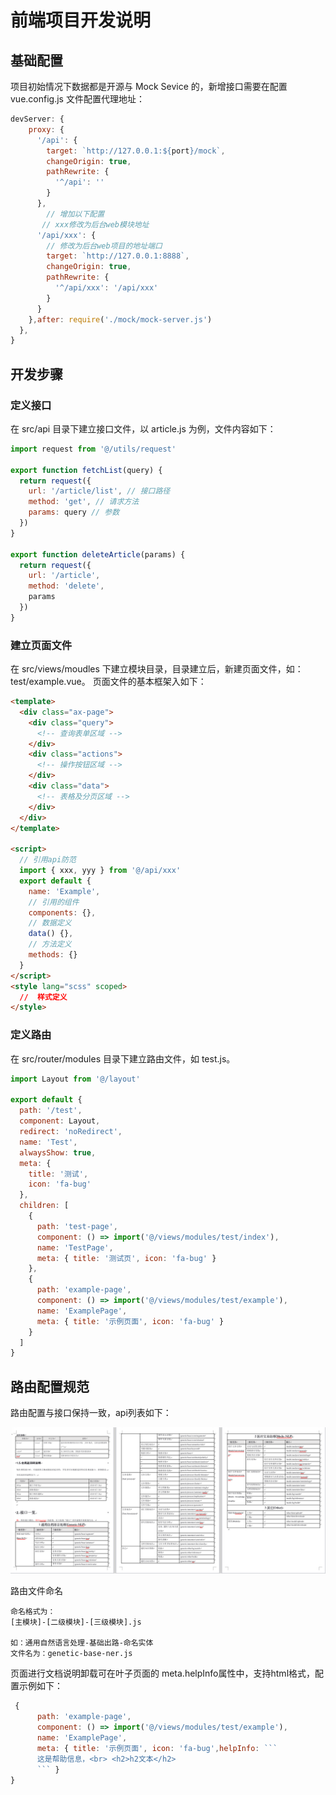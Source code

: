 # 前端项目开发说明

## 基础配置

项目初始情况下数据都是开源与 Mock Sevice 的，新增接口需要在配置 vue.config.js 文件配置代理地址：

```js
devServer: {
    proxy: {
      '/api': {
        target: `http://127.0.0.1:${port}/mock`,
        changeOrigin: true,
        pathRewrite: {
          '^/api': ''
        }
      },
        // 增加以下配置
       // xxx修改为后台web模块地址
      '/api/xxx': {
        // 修改为后台web项目的地址端口
        target: `http://127.0.0.1:8888`,
        changeOrigin: true,
        pathRewrite: {
          '^/api/xxx': '/api/xxx'
        }
      }
    },after: require('./mock/mock-server.js')
  },
}
```

## 开发步骤

### 定义接口

在 src/api 目录下建立接口文件，以 article.js 为例，文件内容如下：

```js
import request from '@/utils/request'

export function fetchList(query) {
  return request({
    url: '/article/list', // 接口路径
    method: 'get', // 请求方法
    params: query // 参数
  })
}

export function deleteArticle(params) {
  return request({
    url: '/article',
    method: 'delete',
    params
  })
}
```

### 建立页面文件

在 src/views/moudles 下建立模块目录，目录建立后，新建页面文件，如：test/example.vue。
页面文件的基本框架入如下：

```html
<template>
  <div class="ax-page">
    <div class="query">
      <!-- 查询表单区域 -->
    </div>
    <div class="actions">
      <!-- 操作按钮区域 -->
    </div>
    <div class="data">
      <!-- 表格及分页区域 -->
    </div>
  </div>
</template>

<script>
  // 引用api防范
  import { xxx, yyy } from '@/api/xxx'
  export default {
    name: 'Example',
    // 引用的组件
    components: {},
    // 数据定义
    data() {},
    // 方法定义
    methods: {}
  }
</script>
<style lang="scss" scoped>
  //  样式定义
</style>
```

### 定义路由

在 src/router/modules 目录下建立路由文件，如 test.js。

```js
import Layout from '@/layout'

export default {
  path: '/test',
  component: Layout,
  redirect: 'noRedirect',
  name: 'Test',
  alwaysShow: true,
  meta: {
    title: '测试',
    icon: 'fa-bug'
  },
  children: [
    {
      path: 'test-page',
      component: () => import('@/views/modules/test/index'),
      name: 'TestPage',
      meta: { title: '测试页', icon: 'fa-bug' }
    },
    {
      path: 'example-page',
      component: () => import('@/views/modules/test/example'),
      name: 'ExamplePage',
      meta: { title: '示例页面', icon: 'fa-bug' }
    }
  ]
}
```

## 路由配置规范

路由配置与接口保持一致，api列表如下：

![](./doc-assets/api_list.png)

路由文件命名
``` 
命名格式为：
[主模块]-[二级模块]-[三级模块].js

如：通用自然语言处理-基础出路-命名实体
文件名为：genetic-base-ner.js

```

页面进行文档说明卸载可在叶子页面的 meta.helpInfo属性中，支持html格式，配置示例如下：

```js
 {
      path: 'example-page',
      component: () => import('@/views/modules/test/example'),
      name: 'ExamplePage',
      meta: { title: '示例页面', icon: 'fa-bug',helpInfo: ```
      这是帮助信息，<br> <h2>h2文本</h2>
      ``` }
}
```


